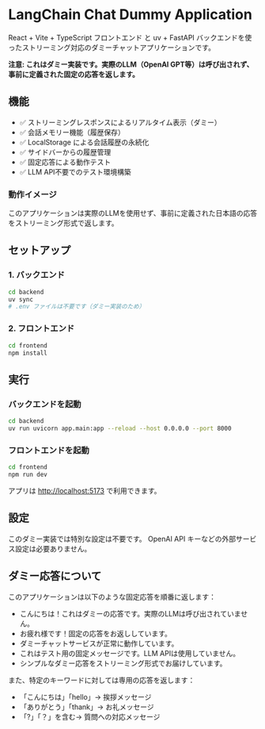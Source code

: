 # LangChain Chat Dummy Application

React + Vite + TypeScript フロントエンド と uv + FastAPI バックエンドを使ったストリーミング対応のダミーチャットアプリケーションです。

**注意: これはダミー実装です。実際のLLM（OpenAI GPT等）は呼び出されず、事前に定義された固定の応答を返します。**

## 機能

- ✅ ストリーミングレスポンスによるリアルタイム表示（ダミー）
- ✅ 会話メモリー機能（履歴保存） 
- ✅ LocalStorage による会話履歴の永続化
- ✅ サイドバーからの履歴管理
- ✅ 固定応答による動作テスト
- ✅ LLM API不要でのテスト環境構築

### 動作イメージ

このアプリケーションは実際のLLMを使用せず、事前に定義された日本語の応答をストリーミング形式で返します。

## セットアップ

### 1. バックエンド

```bash
cd backend
uv sync
# .env ファイルは不要です（ダミー実装のため）
```

### 2. フロントエンド  

```bash
cd frontend
npm install
```

## 実行

### バックエンドを起動

```bash
cd backend
uv run uvicorn app.main:app --reload --host 0.0.0.0 --port 8000
```

### フロントエンドを起動

```bash
cd frontend  
npm run dev
```

アプリは <http://localhost:5173> で利用できます。

## 設定

このダミー実装では特別な設定は不要です。
OpenAI API キーなどの外部サービス設定は必要ありません。

## ダミー応答について

このアプリケーションは以下のような固定応答を順番に返します：
- こんにちは！これはダミーの応答です。実際のLLMは呼び出されていません。
- お疲れ様です！固定の応答をお返ししています。
- ダミーチャットサービスが正常に動作しています。
- これはテスト用の固定メッセージです。LLM APIは使用していません。
- シンプルなダミー応答をストリーミング形式でお届けしています。

また、特定のキーワードに対しては専用の応答を返します：
- 「こんにちは」「hello」→ 挨拶メッセージ
- 「ありがとう」「thank」→ お礼メッセージ
- 「?」「？」を含む→ 質問への対応メッセージ
